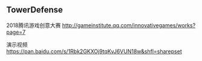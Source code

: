 ## TowerDefense

2018腾讯游戏创意大赛
http://gameinstitute.qq.com/innovativegames/works?page=7

演示视频
https://pan.baidu.com/s/1Rbk2GKXOj9tqKvJ6VUN18w&shfl=sharepset

